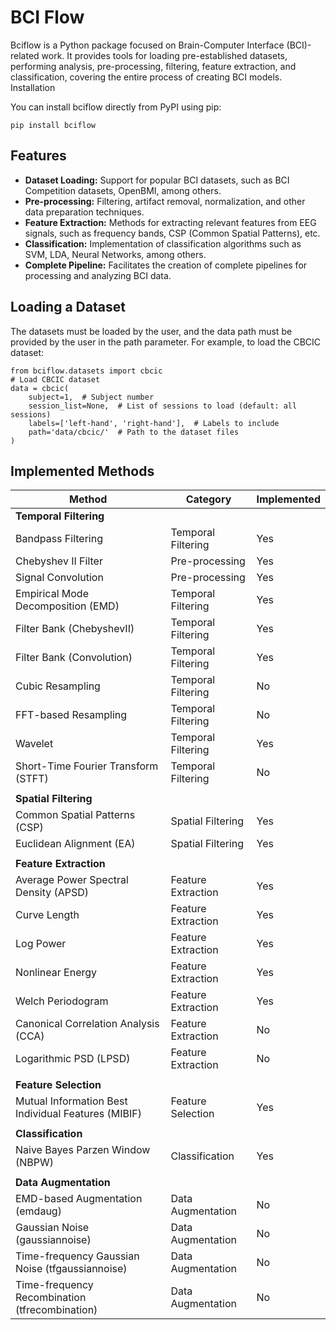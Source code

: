 # BCI Flow
Bciflow is a Python package focused on Brain-Computer Interface (BCI)-related work. It provides tools for loading pre-established datasets, performing analysis, pre-processing, filtering, feature extraction, and classification, covering the entire process of creating BCI models. Installation 

You can install bciflow directly from PyPI using pip: 

	pip install bciflow 

## Features 
- **Dataset Loading:** Support for popular BCI datasets, such as BCI Competition datasets, OpenBMI, among others. 
- **Pre-processing:** Filtering, artifact removal, normalization, and other data preparation techniques. 
- **Feature Extraction:** Methods for extracting relevant features from EEG signals, such as frequency bands, CSP (Common Spatial Patterns), etc. 
- **Classification:** Implementation of classification algorithms such as SVM, LDA, Neural Networks, among others. 
- **Complete Pipeline:** Facilitates the creation of complete pipelines for processing and analyzing BCI data.

## Loading a Dataset

The datasets must be loaded by the user, and the data path must be provided by the user in the path parameter. For example, to load the CBCIC dataset:

    from bciflow.datasets import cbcic
    # Load CBCIC dataset
    data = cbcic(
        subject=1,  # Subject number
        session_list=None,  # List of sessions to load (default: all sessions)
        labels=['left-hand', 'right-hand'],  # Labels to include
        path='data/cbcic/'  # Path to the dataset files
    )


## Implemented Methods

| Method                                             | Category             | Implemented |
|----------------------------------------------------|----------------------|-------------|
| **Temporal Filtering**                             |                      |             |
| Bandpass Filtering                                 | Temporal Filtering   | Yes |
| Chebyshev II Filter                                | Pre-processing       | Yes |
| Signal Convolution                                 | Pre-processing       | Yes |
| Empirical Mode Decomposition (EMD)                 | Temporal Filtering   | Yes |
| Filter Bank (ChebyshevII)                          | Temporal Filtering   | Yes |
| Filter Bank (Convolution)                          | Temporal Filtering   | Yes |
| Cubic Resampling                                   | Temporal Filtering   | No |
| FFT-based Resampling                               | Temporal Filtering   | No |
| Wavelet                                            | Temporal Filtering   | Yes |
| Short-Time Fourier Transform (STFT)                | Temporal Filtering   | No |
|                                                    |                      |             |
| **Spatial Filtering**                              |                      |             |
| Common Spatial Patterns (CSP)                      | Spatial Filtering    | Yes |
| Euclidean Alignment (EA)                           | Spatial Filtering    | Yes |
|                                                    |                      |             |
| **Feature Extraction**                             |                      |             |
| Average Power Spectral Density (APSD)              | Feature Extraction   | Yes |
| Curve Length                                       | Feature Extraction   | Yes |
| Log Power                                          | Feature Extraction   | Yes |
| Nonlinear Energy                                   | Feature Extraction   | Yes |
| Welch Periodogram                                  | Feature Extraction   | Yes |
| Canonical Correlation Analysis (CCA)               | Feature Extraction   | No |
| Logarithmic PSD (LPSD)                             | Feature Extraction   | No |
|                                                    |                      |             |
| **Feature Selection**                              |                      |             |
| Mutual Information Best Individual Features (MIBIF)| Feature Selection    | Yes |
|                                                    |                      |             |
| **Classification**                                 |                      |             |
| Naive Bayes Parzen Window (NBPW)                   | Classification       | Yes |
|                                                    |                      |             |
| **Data Augmentation**                              |                      |             |
| EMD-based Augmentation (emdaug)                    | Data Augmentation    | No |
| Gaussian Noise (gaussiannoise)                     | Data Augmentation    | No |
| Time-frequency Gaussian Noise (tfgaussiannoise)    | Data Augmentation    | No |
| Time-frequency Recombination (tfrecombination)     | Data Augmentation    | No |



